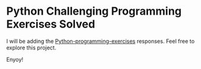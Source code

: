 # Python Challenging Programming Exercises Solved

I will be adding the [Python-programming-exercises](https://github.com/zhiwehu/Python-programming-exercises) responses. Feel free to explore this project. 

Enyoy!
